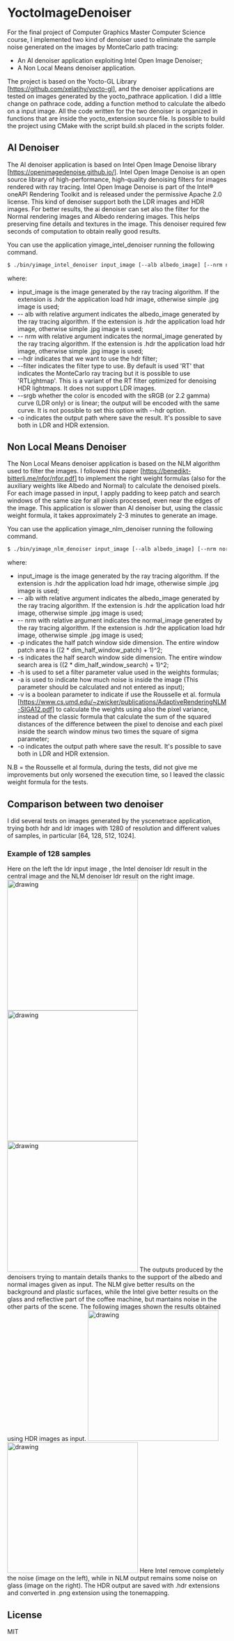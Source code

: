 # YoctoImageDenoiser
For the final project of Computer Graphics Master Computer Science course, I implemented two kind of denoiser used to eliminate the sample noise generated on the images by MonteCarlo path tracing:
- An AI denoiser application exploiting Intel Open Image Denoiser;
- A Non Local Means denoiser application.

The project is based on the Yocto-GL Library [https://github.com/xelatihy/yocto-gl], and the denoiser applications are tested on images generated by the yocto_pathrace application. I did a little change on pathrace code, adding a function method to calculate the albedo on a input image. All the code written for the two denoiser is organized in functions that are inside the yocto_extension source file.
Is possible to build the project using CMake with the script build.sh placed in the scripts folder.

## AI Denoiser
The AI denoiser application is based on Intel Open Image Denoise library [https://openimagedenoise.github.io/]. 
Intel Open Image Denoise is an open source library of high-performance, high-quality denoising filters for images rendered with ray tracing. Intel Open Image Denoise is part of the Intel® oneAPI Rendering Toolkit and is released under the permissive Apache 2.0 license.
This kind of denoiser support both the LDR images and HDR images. For better results, the ai denoiser can set also the filter for the Normal rendering images and Albedo rendering images. This helps preserving fine details and textures in the image.
This denoiser required few seconds of computation to obtain really good results.

You can use the application yimage_intel_denoiser running the following command.
```sh
$ ./bin/yimage_intel_denoiser input_image [--alb albedo_image] [--nrm normal_image] [--hdr] [--filter RT|RTLightmap] [--srgb] [-o output_image]
```
where:
- input_image is the image generated by the ray tracing algorithm. If the extension is .hdr the application load hdr image, otherwise simple .jpg image is used;
- -- alb with relative argument indicates the albedo_image generated by the ray tracing algorithm. If the extension is .hdr the application load hdr image, otherwise simple .jpg image is used;
- -- nrm with relative argument indicates the normal_image generated by the ray tracing algorithm. If the extension is .hdr the application load hdr image, otherwise simple .jpg image is used;
- --hdr indicates that we want to use the hdr filter;
- --filter indicates the filter type to use. By default is used 'RT' that indicates the MonteCarlo ray tracing but it is possible to use 'RTLightmap'. This is a variant of the RT filter optimized for denoising HDR lightmaps. It does not support LDR images. 
- --srgb whether the color is encoded with the sRGB (or 2.2 gamma) curve (LDR only) or is linear; the output will be encoded with the same curve. It is not possible to set this option with --hdr option.
- -o indicates the output path where save the result. It's possible to save both in LDR and HDR extension.

## Non Local Means Denoiser
The Non Local Means denoiser application is based on the NLM algorithm used to filter the images. 
I followed this paper [https://benedikt-bitterli.me/nfor/nfor.pdf] to implement the right weight formulas (also for the auxiliary weights like Albedo and Normal) to calculate the denoised pixels. For each image passed in input, I apply padding to keep patch and search windows of the same size for all pixels processed, even near the edges of the image. This application is  slower than AI denoiser but, using the classic weight formula, it takes approximately 2-3 minutes to generate an image.

 

You can use the application yimage_nlm_denoiser running the following command.
```sh
$ ./bin/yimage_nlm_denoiser input_image [--alb albedo_image] [--nrm normal_image] [-p dim_half_window_patch] [-s dim_half_window_search] [-h filter_param] [-a sigma] [-v] [-o output_image]
```
where:
- input_image is the image generated by the ray tracing algorithm. If the extension is .hdr the application load hdr image, otherwise simple .jpg image is used;
- -- alb with relative argument indicates the albedo_image generated by the ray tracing algorithm. If the extension is .hdr the application load hdr image, otherwise simple .jpg image is used;
- -- nrm with relative argument indicates the normal_image generated by the ray tracing algorithm. If the extension is .hdr the application load hdr image, otherwise simple .jpg image is used;
- -p indicates the half patch window side dimension. The entire window patch area is ((2 * dim_half_window_patch) + 1)^2;
- -s indicates the half search window side dimension. The entire window search area is ((2 * dim_half_window_search) + 1)^2; 
- -h is used to set a filter parameter value used in the weights formulas;
- -a is used to indicate how much noise is inside the image (This parameter should be calculated and not entered as input);
- -v is a boolean parameter to indicate if use the Rousselle et al. formula [https://www.cs.umd.edu/~zwicker/publications/AdaptiveRenderingNLM-SIGA12.pdf] to calculate the weights using also the pixel variance, instead of the classic formula that calculate the sum of the squared distances of the difference between the pixel to denoise and each pixel inside the search window minus two times the square of sigma parameter;
- -o indicates the output path where save the result. It's possible to save both in LDR and HDR extension.

N.B = the Rousselle et al formula, during the tests,  did not give me improvements but only worsened the execution time, so I leaved the classic weight formula for the tests.

## Comparison between two denoiser
I did several tests on images generated by the yscenetrace application, trying both hdr and ldr images with 1280 of resolution and different values of samples, in particular [64, 128, 512, 1024].
### Example of 128 samples 
Here on the left the ldr input image , the Intel denoiser ldr result in the central image and the NLM denoiser ldr result on the right image. 
<img src="./tests/images/ldr/16_coffee/16_coffee_1280_128.jpg" alt="drawing" width="300"/>
<img src="./out/ldr/intel/16_coffee_1280_128.jpg" alt="drawing" width="300"/>
<img src="./out/ldr/nlm/16_coffee_1280_128.jpg" alt="drawing" width="300"/>
The outputs produced by the denoisers trying to mantain details thanks to the support of the albedo and normal images given as input. The NLM give better results on the background and plastic surfaces, while the Intel give better results on the glass and reflective part of the coffee machine, but mantains noise in the other parts of the scene.
The following images shown the results obtained using HDR images as input.
<img src="./out/png/intel/16_coffee_1280_128.png" alt="drawing" width="300"/>
<img src="./out/png/nlm/16_coffee_1280_128.png" alt="drawing" width="300"/>
Here Intel remove completely the noise (image on the left), while in NLM output remains some noise on glass (image on the right). The HDR output are saved with .hdr extensions and converted in .png extension using the tonemapping.


License
----

MIT

